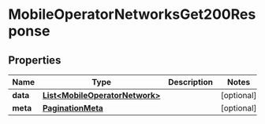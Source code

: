 

# MobileOperatorNetworksGet200Response


## Properties

| Name | Type | Description | Notes |
|------------ | ------------- | ------------- | -------------|
|**data** | [**List&lt;MobileOperatorNetwork&gt;**](MobileOperatorNetwork.md) |  |  [optional] |
|**meta** | [**PaginationMeta**](PaginationMeta.md) |  |  [optional] |




